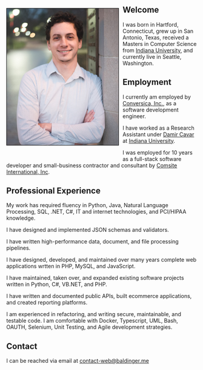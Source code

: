 <style>
  img {float: left;margin:23px 10px 40px 0px;width:295px;height:360.85px;border:1px solid #000}  
</style>

![Headshot](oren_headshot.jpg?raw=true)
  
## Welcome

I was born in Hartford, Connecticut, grew up in San Antonio, Texas,
received a Masters in Computer Science from [Indiana University], and currently live in Seattle, Washington.

## Employment

I currently am employed by [Conversica, Inc.](https://conversica.com), as a software development engineer.

I have worked as a Research Assistant under [Damir Cavar](https://damir.cavar.me/) at [Indiana University].

I was employed for 10 years as a full-stack software developer and small-business contractor and consultant by [Comsite International, Inc](https://www.comsite.net). 

## Professional Experience

My work has required fluency in Python, Java, Natural Language Processing, SQL, .NET, C#, IT and internet technologies, and PCI/HIPAA knowledge.

I have designed and implemented JSON schemas and validators.

I have written high-performance data, document, and file processing pipelines.

I have designed, developed, and maintained over many years complete web applications wrtten in PHP, MySQL, and JavaScript. 

I have maintained, taken over, and expanded existing software projects written in Python, C#, VB.NET, and PHP. 

I have written and documented public APIs, built ecommerce applications, and created reporting platforms.

I am experienced in refactoring, and writing secure, maintainable, and testable code. I am comfortable with Docker, Typescript, UML, Bash, OAUTH, Selenium, Unit Testing, and Agile development strategies.

## Contact

I can be reached via email at <contact-web@baldinger.me>

[Indiana University]: https://iu.edu
